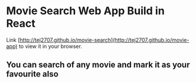 
# Movie Search Web App Build in React


Link [http://tej2707.github.io/movie-search](http://tej2707.github.io/movie-app) to view it in your browser.


## You can search of any movie and mark it as your favourite also

